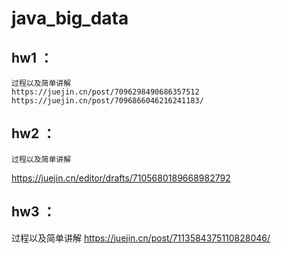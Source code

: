 # java_big_data

## hw1 ：
    过程以及简单讲解
    https://juejin.cn/post/7096298490686357512
    https://juejin.cn/post/7096866046216241183/


## hw2 ：
    过程以及简单讲解
  https://juejin.cn/editor/drafts/7105680189668982792
    
## hw3 ：
  过程以及简单讲解
    https://juejin.cn/post/7113584375110828046/

